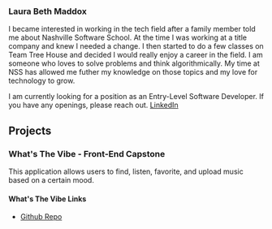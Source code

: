 ### Laura Beth Maddox

I became interested in working in the tech field after a family member told me about Nashville Software School. At the time I was working at a title company and knew I needed a change. I then started to do a few classes on Team Tree House and decided I would really enjoy a career in the field. I am someone who loves to solve problems and think algorithmically. My time at NSS has allowed me futher my knowledge on those topics and my love for technology to grow.

I am currently looking for a position as an Entry-Level Software Developer. If you have any openings, please reach out.
[LinkedIn](https://www.linkedin.com/in/laura-beth-maddox/)

## Projects

### What's The Vibe - Front-End Capstone
This application allows users to find, listen, favorite, and upload music based on a certain mood.
#### What's The Vibe Links
- [Github Repo](https://github.com/laurabethmaddox/whats-the-vibe)
